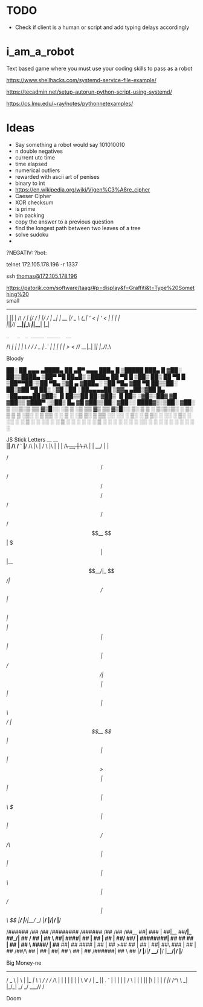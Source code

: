 # TODO
 - Check if client is a human or script and add typing delays accordingly

# i_am_a_robot
Text based game where you must use your coding skills to pass as a robot

https://www.shellhacks.com/systemd-service-file-example/

https://tecadmin.net/setup-autorun-python-script-using-systemd/

https://cs.lmu.edu/~ray/notes/pythonnetexamples/

# Ideas
- Say something a robot would say 101010010
- n double negatives
- current utc time
- time elapsed
- numerical outliers
- rewarded with ascii art of penises
- binary to int
- https://en.wikipedia.org/wiki/Vigen%C3%A8re_cipher
- Caeser Cipher
- XOR checksum
- is prime
- bin packing
- copy the answer to a previous question
- find the longest path between two leaves of a tree
- solve sudoku
- 

?NEGATIV:
?bot:

telnet 172.105.178.196 -r 1337

ssh thomas@172.105.178.196



https://patorjk.com/software/taag/#p=display&f=Graffiti&t=Type%20Something%20   
small
  _  _   _   ___ _  __  _  _____ _____ 
 | || | /_\ / __| |/ / | |/ /_ _|_   _|
 | __ |/ _ \ (__| ' <  | ' < | |  | |  
 |_||_/_/ \_\___|_|\_\ |_|\_\___| |_|  

    _   _  _ _____ _____  __
   /_\ | \| |_   _|_ _\ \/ /
  / _ \| .` | | |  | | >  < 
 /_/ \_\_|\_| |_| |___/_/\_\ 
                            

Bloody

 ██░ ██  ▄▄▄       ▄████▄   ██ ▄█▀    ▄▄▄       ███▄    █  ▒█████   ███▄    █ 
▓██░ ██▒▒████▄    ▒██▀ ▀█   ██▄█▒    ▒████▄     ██ ▀█   █ ▒██▒  ██▒ ██ ▀█   █ 
▒██▀▀██░▒██  ▀█▄  ▒▓█    ▄ ▓███▄░    ▒██  ▀█▄  ▓██  ▀█ ██▒▒██░  ██▒▓██  ▀█ ██▒
░▓█ ░██ ░██▄▄▄▄██ ▒▓▓▄ ▄██▒▓██ █▄    ░██▄▄▄▄██ ▓██▒  ▐▌██▒▒██   ██░▓██▒  ▐▌██▒
░▓█▒░██▓ ▓█   ▓██▒▒ ▓███▀ ░▒██▒ █▄    ▓█   ▓██▒▒██░   ▓██░░ ████▓▒░▒██░   ▓██░
 ▒ ░░▒░▒ ▒▒   ▓▒█░░ ░▒ ▒  ░▒ ▒▒ ▓▒    ▒▒   ▓▒█░░ ▒░   ▒ ▒ ░ ▒░▒░▒░ ░ ▒░   ▒ ▒ 
 ▒ ░▒░ ░  ▒   ▒▒ ░  ░  ▒   ░ ░▒ ▒░     ▒   ▒▒ ░░ ░░   ░ ▒░  ░ ▒ ▒░ ░ ░░   ░ ▒░
 ░  ░░ ░  ░   ▒   ░        ░ ░░ ░      ░   ▒      ░   ░ ░ ░ ░ ░ ▒     ░   ░ ░ 
 ░  ░  ░      ░  ░░ ░      ░  ░            ░  ░         ░     ░ ░           ░ 
                  ░                                                           

JS Stick Letters
           __                     __       
|__|  /\  /  ` |__/     /\  |\ | /  \ |\ | 
|  | /~~\ \__, |  \    /~~\ | \| \__/ | \| 


  /$$$$$$  /$$   /$$ /$$$$$$$$ /$$$$$$ /$$   /$$
 /$$__  $$| $$$ | $$|__  $$__/|_  $$_/| $$  / $$
| $$  \ $$| $$$$| $$   | $$     | $$  |  $$/ $$/
| $$$$$$$$| $$ $$ $$   | $$     | $$   \  $$$$/ 
| $$__  $$| $$  $$$$   | $$     | $$    >$$  $$ 
| $$  | $$| $$\  $$$   | $$     | $$   /$$/\  $$
| $$  | $$| $$ \  $$   | $$    /$$$$$$| $$  \ $$
|__/  |__/|__/  \__/   |__/   |______/|__/  |__/

  /######  /##   /## /######## /###### /##   /##
 /##__  ##| ### | ##|__  ##__/|_  ##_/| ##  / ##
| ##  \ ##| ####| ##   | ##     | ##  |  ##/ ##/
| ########| ## ## ##   | ##     | ##   \  ####/ 
| ##__  ##| ##  ####   | ##     | ##    >##  ## 
| ##  | ##| ##\  ###   | ##     | ##   /##/\  ##
| ##  | ##| ## \  ##   | ##    /######| ##  \ ##
|__/  |__/|__/  \__/   |__/   |______/|__/  |__/

Big Money-ne                                                                         

  ___   _   _ _____ _______   __
 / _ \ | \ | |_   _|_   _\ \ / /
/ /_\ \|  \| | | |   | |  \ V / 
|  _  || . ` | | |   | |  /   \ 
| | | || |\  | | |  _| |_/ /^\ \ 
\_| |_/\_| \_/ \_/  \___/\/   \/

Doom

